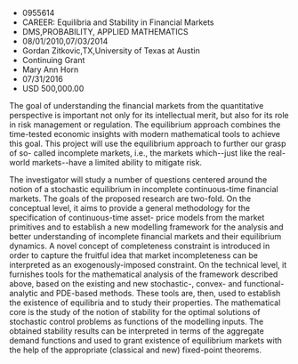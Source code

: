 
* 0955614
* CAREER: Equilibria and Stability in Financial Markets
* DMS,PROBABILITY, APPLIED MATHEMATICS
* 08/01/2010,07/03/2014
* Gordan Zitkovic,TX,University of Texas at Austin
* Continuing Grant
* Mary Ann Horn
* 07/31/2016
* USD 500,000.00

The goal of understanding the financial markets from the quantitative
perspective is important not only for its intellectual merit, but also for its
role in risk management or regulation. The equilibrium approach combines the
time-tested economic insights with modern mathematical tools to achieve this
goal. This project will use the equilibrium approach to further our grasp of so-
called incomplete markets, i.e., the markets which--just like the real-world
markets--have a limited ability to mitigate risk.

The investigator will study a number of questions centered around the notion of
a stochastic equilibrium in incomplete continuous-time financial markets. The
goals of the proposed research are two-fold. On the conceptual level, it aims to
provide a general methodology for the specification of continuous-time asset-
price models from the market primitives and to establish a new modelling
framework for the analysis and better understanding of incomplete financial
markets and their equilibrium dynamics. A novel concept of completeness
constraint is introduced in order to capture the fruitful idea that market
incompleteness can be interpreted as an exogenously-imposed constraint. On the
technical level, it furnishes tools for the mathematical analysis of the
framework described above, based on the existing and new stochastic-, convex-
and functional-analytic and PDE-based methods. These tools are, then, used to
establish the existence of equilibria and to study their properties. The
mathematical core is the study of the notion of stability for the optimal
solutions of stochastic control problems as functions of the modelling inputs.
The obtained stability results can be interpreted in terms of the aggregate
demand functions and used to grant existence of equilibrium markets with the
help of the appropriate (classical and new) fixed-point theorems.
